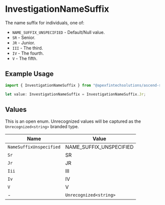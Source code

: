 # InvestigationNameSuffix

The name suffix for individuals, one of:
- `NAME_SUFFIX_UNSPECIFIED` - Default/Null value.
- `SR` - Senior.
- `JR` - Junior.
- `III` - The third.
- `IV` - The fourth.
- `V` - The fifth.

## Example Usage

```typescript
import { InvestigationNameSuffix } from "@apexfintechsolutions/ascend-sdk/models/components";

let value: InvestigationNameSuffix = InvestigationNameSuffix.Jr;
```

## Values

This is an open enum. Unrecognized values will be captured as the `Unrecognized<string>` branded type.

| Name                    | Value                   |
| ----------------------- | ----------------------- |
| `NameSuffixUnspecified` | NAME_SUFFIX_UNSPECIFIED |
| `Sr`                    | SR                      |
| `Jr`                    | JR                      |
| `Iii`                   | III                     |
| `Iv`                    | IV                      |
| `V`                     | V                       |
| -                       | `Unrecognized<string>`  |